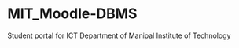 
MIT_Moodle-DBMS
===============

Student portal for ICT Department of Manipal Institute of Technology
